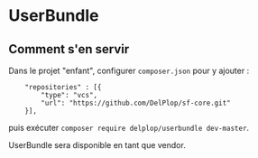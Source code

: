 # UserBundle

## Comment s'en servir
Dans le projet "enfant", configurer `composer.json` pour y ajouter :
```
    "repositories" : [{
        "type": "vcs",
        "url": "https://github.com/DelPlop/sf-core.git"
    }],
```
puis exécuter `composer require delplop/userbundle dev-master`.

UserBundle sera disponible en tant que vendor.